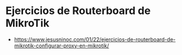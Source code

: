 # Ejercicios de Routerboard de MikroTik
* https://www.jesusninoc.com/01/22/ejercicios-de-routerboard-de-mikrotik-configurar-proxy-en-mikrotik/
